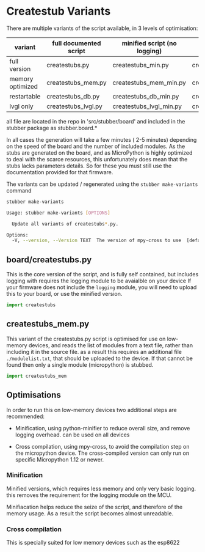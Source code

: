 # Createstub Variants

There are multiple variants of the script available, in 3 levels of optimisation:

| variant           | full documented script | minified script (no logging)  | cross-compiled script 
|-------------------|------------------------|-------------------------------|----------------------
| full version      | createstubs.py         | createstubs_min.py            | createstubs_mpy.mpy
| memory optimized  | createstubs_mem.py     | createstubs_mem_min.py        | createstubs_mem_mpy.mpy
| restartable       | createstubs_db.py      | createstubs_db_min.py         | createstubs_db_mpy.mpy
| lvgl only         | createstubs_lvgl.py    | createstubs_lvgl_min.py       | createstubs_lvgl_mpy.mpy

all file are located in the repo in 'src/stubber/board' and included in the stubber package as stubber.board.*

In all cases the generation will take a few minutes ( 2-5 minutes) depending on the speed of the board and the number of included modules.
As the stubs are generated on the board, and as MicroPython is highly optimized to deal with the scarce resources, this unfortunately does mean that the stubs lacks parameters details. So for these you must still use the documentation provided for that firmware.

The variants can be updated / regenerated using the `stubber make-variants` command

``` bash
stubber make-variants

Usage: stubber make-variants [OPTIONS]

  Update all variants of createstubs*.py.

Options:
  -V, --version, --Version TEXT  The version of mpy-cross to use  [default: v1.19.1]
```


## board/createstubs.py

This is the core version of the script, and is fully self contained, but includes logging with requires the logging module to be avaialble on your device 
If your firmware does not include the `logging` module, you will need to upload this to your board, or use the minified version.

``` python
import createstubs
```

## createstubs_mem.py
This variant of the createstubs.py script is optimised for use on low-memory devices, and reads the list of modules from a text file, rather than including it in the source file.
as a result this requires an additional file `./modulelist.txt`,  that should be uploaded to the device.
If that cannot be found then only a single module (micropython) is stubbed.

``` python
import createstubs_mem
```

## Optimisations 
In order to run  this on low-memory devices two additional steps are recommended: 
- Minification, using python-minifier
  to reduce overall size, and remove logging overhead.
  can be used on all devices

- Cross compilation, using mpy-cross, 
  to avoid the compilation step on the micropython device.
  The cross-compiled version can only run on specific Micropython 1.12 or newer.


### Minification

Minified versions, which requires less memory and only very basic logging. 
this removes the requirement for the logging module on the MCU.

Minifiacation helps reduce the seize of the script, and therefore of the memory usage. As a result the script becomes almost unreadable.

### Cross compilation 

This is specially suited for low memory devices such as the esp8622 

